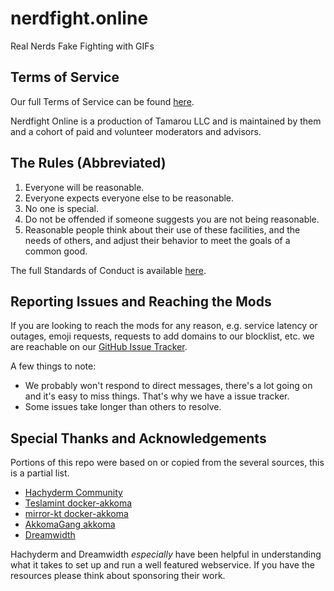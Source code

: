 # nerdfight.online

Real Nerds Fake Fighting with GIFs

## Terms of Service

Our full Terms of Service can be found [here](https://nerdfight.online/about/tos/).

Nerdfight Online is a production of Tamarou LLC and is maintained by them and a
cohort of paid and volunteer moderators and advisors.

## The Rules (Abbreviated)

1. Everyone will be reasonable.
2. Everyone expects everyone else to be reasonable.
3. No one is special.
4. Do not be offended if someone suggests you are not being reasonable.
5. Reasonable people think about their use of these facilities, and the needs
   of others, and adjust their behavior to meet the goals of a common good.

The full Standards of Conduct is available [here](https://nerdfight.online/about/soc/).

## Reporting Issues and Reaching the Mods

If you are looking to reach the mods for any reason, e.g. service latency or
outages, emoji requests, requests to add domains to our blocklist, etc. we are
reachable on our [GitHub Issue Tracker](https://github.com/Tamarou/nerdfight.online/issues/new).

A few things to note:

* We probably won't respond to direct messages, there's a lot going on and it's
  easy to miss things. That's why we have a issue tracker.
* Some issues take longer than others to resolve.

## Special Thanks and Acknowledgements

Portions of this repo were based on or copied from the several sources, this is a
partial list.

* [Hachyderm Community](https://github.com/hachyderm/community)
* [Teslamint docker-akkoma](https://github.com/teslamint/docker-akkoma)
* [mirror-kt docker-akkoma](https://github.com/mirror-kt/docker-akkoma)
* [AkkomaGang akkoma](https://akkoma.dev/AkkomaGang/akkoma/)
* [Dreamwidth](https://www.dreamwidth.org/)

Hachyderm and Dreamwidth _especially_ have been helpful in understanding what
it takes to set up and run a well featured webservice. If you have the
resources please think about sponsoring their work.
